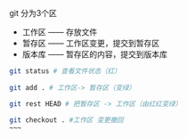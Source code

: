 git 分为3个区

* 工作区 —— 存放文件
* 暂存区 —— 工作区变更，提交到暂存区
* 版本库 —— 暂存区的内容，提交到版本库



```bash
git status # 查看文件状态（红）
 
git add . # 工作区-> 暂存区（变绿）

git rest HEAD # 把暂存区 -> 工作区（由红红变绿）

git checkout . #工作区 变更撤回
~~~



